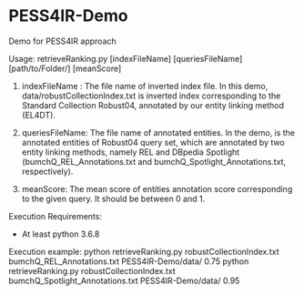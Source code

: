 # PESS4IR-Demo
Demo for PESS4IR approach
 
Usage: retrieveRanking.py [indexFileName] [queriesFileName] [path/to/Folder/] [meanScore]


1)	indexFileName : The file name of inverted index file.
In this demo, data/robustCollectionIndex.txt is inverted index corresponding to the Standard Collection Robust04, annotated by our entity linking method (EL4DT).

2)	queriesFileName: The file name of annotated entities. 
In the demo, is the annotated entities of Robust04 query set, which are annotated by two entity linking methods, namely REL and DBpedia Spotlight (bumchQ_REL_Annotations.txt and bumchQ_Spotlight_Annotations.txt, respectively).

3)	meanScore: The mean score of entities annotation score corresponding to the given query. It should be between 0 and 1.

Execution Requirements:
-	At least python 3.6.8 

Execution example:
python retrieveRanking.py robustCollectionIndex.txt bumchQ_REL_Annotations.txt PESS4IR-Demo/data/ 0.75
python retrieveRanking.py robustCollectionIndex.txt bumchQ_Spotlight_Annotations.txt PESS4IR-Demo/data/ 0.95
